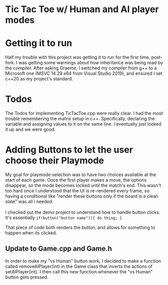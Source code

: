 # Tic Tac Toe w/ Human and AI player modes

# Getting it to run
Half my trouble with this project was getting it to run for the first time, post-fork.
I was getting some warnings about how inheritance was being read by the compiler. 
After asking Graeme, I switched my compiler from g++ to a Microsoft one (MSVC 14.29 x64 from Visual Studio 2019), and ensured I set c++20 as my project's standard.

# Todos
The Todos for implementing TicTacToe.cpp were really clear. I had the most trouble remembering the matrix setup in c++. 
Specifically, declaring the variable and assigning values to it on the same line. I eventually just looked it up and we were good.

# Adding Buttons to let the user choose their Playmode
My goal for playmode selection was to have two choices available at the start of each game. Once the first player makes a move, the options disappear, so the mode becomes locked until the match's end.
This wasn't too hard once I understood that the UI is re-rendered every frame, so having a conditional like "render these buttons only if the board is a clean slate" was all i needed.
<br><br>
I checked out the demo project to understand how to handle button clicks. It's essentially `if(button("button name")){ do thing; }`

That piece of code both renders the button, and allows for something to happen when its clicked.

## Update to Game.cpp and Game.h
In order to make my "vs Human" button work, I decided to make a function called removeAIPlayer(int) in the Game class that inverts the actions of setAIPlayer(int). I then call this new function whenever the "vs Human" button gets pressed.
